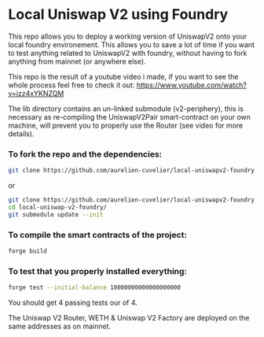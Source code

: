 # Local Uniswap V2 using Foundry

This repo allows you to deploy a working version of UniswapV2 onto your local foundry environement. This allows you to save a lot of time if you want to test anything related to UniswapV2 with foundry, without having to fork anything from mainnet (or anywhere else).

This repo is the result of a youtube video i made, if you want to see the whole process feel free to check it out:
https://www.youtube.com/watch?v=izz4xYKNZQM

The lib directory contains an un-linked submodule (v2-periphery), this is necessary as re-compiling the UniswapV2Pair smart-contract on your own machine, will prevent you to properly use the Router (see video for more details).

### To fork the repo and the dependencies:

```sh
git clone https://github.com/aurelien-cuvelier/local-uniswapv2-foundry.git --recursive
```

or

```sh
git clone https://github.com/aurelien-cuvelier/local-uniswapv2-foundry.git
cd local-uniswap-v2-foundry/
git submodule update --init
```

### To compile the smart contracts of the project:

```sh
forge build
```

### To test that you properly installed everything:

```sh
forge test --initial-balance 10000000000000000000
```

You should get 4 passing tests our of 4.

The Uniswap V2 Router, WETH & Uniswap V2 Factory are deployed on the same addresses as on mainnet.
